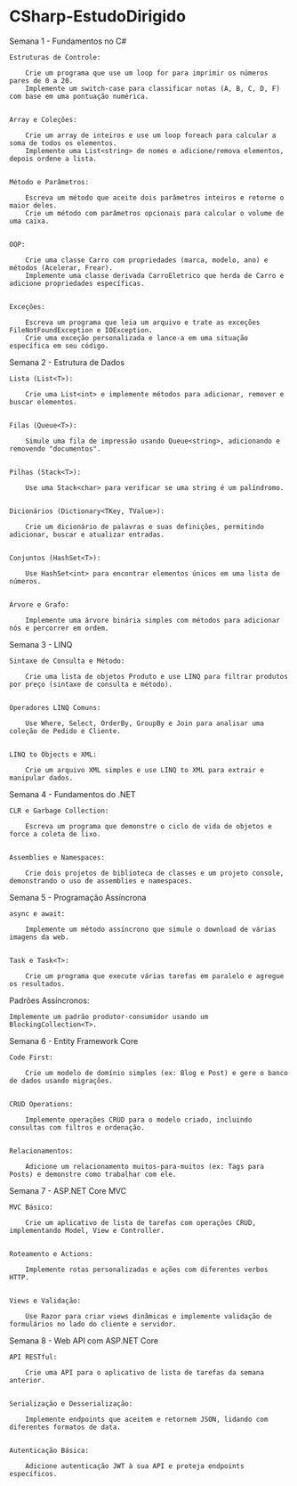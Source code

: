 # CSharp-EstudoDirigido

Semana 1 - Fundamentos no C#

	Estruturas de Controle:

		Crie um programa que use um loop for para imprimir os números pares de 0 a 20.
		Implemente um switch-case para classificar notas (A, B, C, D, F) com base em uma pontuação numérica.


	Array e Coleções:

		Crie um array de inteiros e use um loop foreach para calcular a soma de todos os elementos.
		Implemente uma List<string> de nomes e adicione/remova elementos, depois ordene a lista.


	Método e Parâmetros:

		Escreva um método que aceite dois parâmetros inteiros e retorne o maior deles.
		Crie um método com parâmetros opcionais para calcular o volume de uma caixa.


	OOP:

		Crie uma classe Carro com propriedades (marca, modelo, ano) e métodos (Acelerar, Frear).
		Implemente uma classe derivada CarroEletrico que herda de Carro e adicione propriedades específicas.


	Exceções:

		Escreva um programa que leia um arquivo e trate as exceções FileNotFoundException e IOException.
		Crie uma exceção personalizada e lance-a em uma situação específica em seu código.



Semana 2 - Estrutura de Dados

	Lista (List<T>):

		Crie uma List<int> e implemente métodos para adicionar, remover e buscar elementos.


	Filas (Queue<T>):

		Simule uma fila de impressão usando Queue<string>, adicionando e removendo "documentos".


	Pilhas (Stack<T>):

		Use uma Stack<char> para verificar se uma string é um palíndromo.


	Dicionários (Dictionary<TKey, TValue>):

		Crie um dicionário de palavras e suas definições, permitindo adicionar, buscar e atualizar entradas.


	Conjuntos (HashSet<T>):

		Use HashSet<int> para encontrar elementos únicos em uma lista de números.


	Árvore e Grafo:

		Implemente uma árvore binária simples com métodos para adicionar nós e percorrer em ordem.



Semana 3 - LINQ

	Sintaxe de Consulta e Método:

		Crie uma lista de objetos Produto e use LINQ para filtrar produtos por preço (sintaxe de consulta e método).


	Operadores LINQ Comuns:

		Use Where, Select, OrderBy, GroupBy e Join para analisar uma coleção de Pedido e Cliente.


	LINQ to Objects e XML:

		Crie um arquivo XML simples e use LINQ to XML para extrair e manipular dados.



Semana 4 - Fundamentos do .NET


	CLR e Garbage Collection:

		Escreva um programa que demonstre o ciclo de vida de objetos e force a coleta de lixo.


	Assemblies e Namespaces:

		Crie dois projetos de biblioteca de classes e um projeto console, demonstrando o uso de assemblies e namespaces.



Semana 5 - Programação Assíncrona

	async e await:

		Implemente um método assíncrono que simule o download de várias imagens da web.


	Task e Task<T>:

		Crie um programa que execute várias tarefas em paralelo e agregue os resultados.


Padrões Assíncronos:

	Implemente um padrão produtor-consumidor usando um BlockingCollection<T>.


Semana 6 - Entity Framework Core

	Code First:

		Crie um modelo de domínio simples (ex: Blog e Post) e gere o banco de dados usando migrações.


	CRUD Operations:

		Implemente operações CRUD para o modelo criado, incluindo consultas com filtros e ordenação.


	Relacionamentos:

		Adicione um relacionamento muitos-para-muitos (ex: Tags para Posts) e demonstre como trabalhar com ele.



Semana 7 - ASP.NET Core MVC

	MVC Básico:

		Crie um aplicativo de lista de tarefas com operações CRUD, implementando Model, View e Controller.


	Roteamento e Actions:

		Implemente rotas personalizadas e ações com diferentes verbos HTTP.


	Views e Validação:

		Use Razor para criar views dinâmicas e implemente validação de formulários no lado do cliente e servidor.



Semana 8 - Web API com ASP.NET Core

	API RESTful:

		Crie uma API para o aplicativo de lista de tarefas da semana anterior.


	Serialização e Desserialização:

		Implemente endpoints que aceitem e retornem JSON, lidando com diferentes formatos de data.


	Autenticação Básica:

		Adicione autenticação JWT à sua API e proteja endpoints específicos.